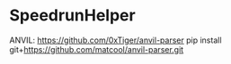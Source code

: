# SpeedrunHelper

ANVIL: https://github.com/0xTiger/anvil-parser
pip install git+https://github.com/matcool/anvil-parser.git
